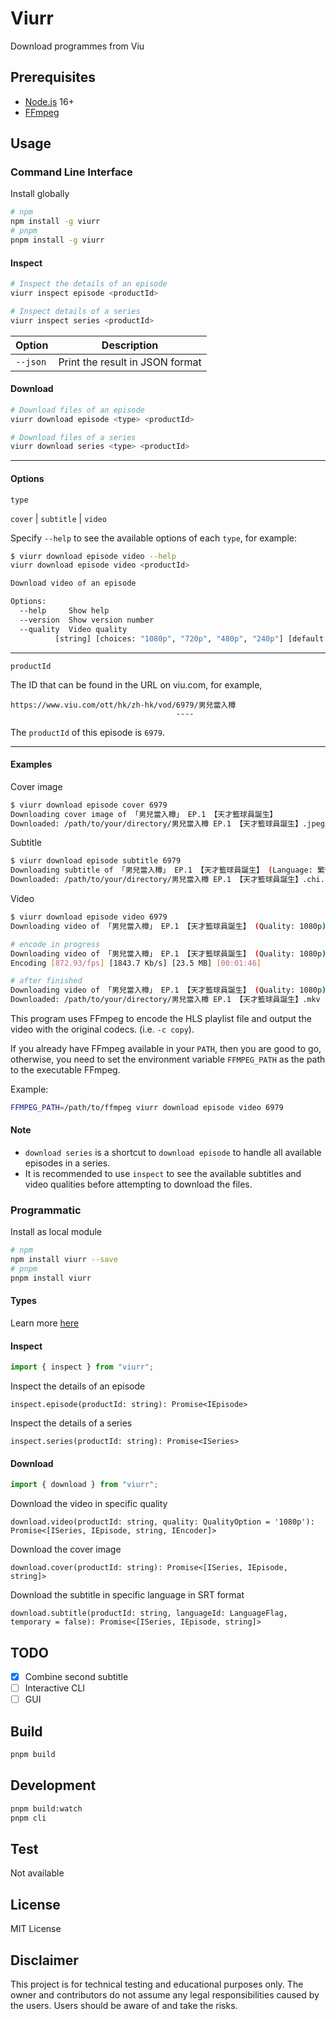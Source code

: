# Viurr

Download programmes from Viu

## Prerequisites

- [Node.js](https://nodejs.org/) 16+
- [FFmpeg](https://ffmpeg.org/)

## Usage

### Command Line Interface

Install globally

```bash
# npm
npm install -g viurr
# pnpm
pnpm install -g viurr
```

#### Inspect

```bash
# Inspect the details of an episode
viurr inspect episode <productId>
```

```bash
# Inspect details of a series
viurr inspect series <productId>
```

| Option   | Description                     |
| -------- | ------------------------------- |
| `--json` | Print the result in JSON format |

#### Download

```bash
# Download files of an episode
viurr download episode <type> <productId>
```

```bash
# Download files of a series
viurr download series <type> <productId>
```

---

#### Options

`type`

`cover` | `subtitle` | `video`

Specify `--help` to see the available options of each `type`, for example:

```bash
$ viurr download episode video --help
viurr download episode video <productId>

Download video of an episode

Options:
  --help     Show help                                                 [boolean]
  --version  Show version number                                       [boolean]
  --quality  Video quality
          [string] [choices: "1080p", "720p", "480p", "240p"] [default: "1080p"]
```

---

`productId`

The ID that can be found in the URL on viu.com, for example,

```
https://www.viu.com/ott/hk/zh-hk/vod/6979/男兒當入樽
                                     ----
```
The `productId` of this episode is `6979`.

---

#### Examples

Cover image

```bash
$ viurr download episode cover 6979
Downloading cover image of 「男兒當入樽」 EP.1 【天才籃球員誕生】
Downloaded: /path/to/your/directory/男兒當入樽 EP.1 【天才籃球員誕生】.jpeg
```

Subtitle

```bash
$ viurr download episode subtitle 6979
Downloading subtitle of 「男兒當入樽」 EP.1 【天才籃球員誕生】 (Language: 繁體中文)
Downloaded: /path/to/your/directory/男兒當入樽 EP.1 【天才籃球員誕生】.chi.srt
```

Video

```bash
$ viurr download episode video 6979
Downloading video of 「男兒當入樽」 EP.1 【天才籃球員誕生】 (Quality: 1080p)

# encode in progress
Downloading video of 「男兒當入樽」 EP.1 【天才籃球員誕生】 (Quality: 1080p)
Encoding [872.93/fps] [1843.7 Kb/s] [23.5 MB] [00:01:46]

# after finished
Downloading video of 「男兒當入樽」 EP.1 【天才籃球員誕生】 (Quality: 1080p)
Downloaded: /path/to/your/directory/男兒當入樽 EP.1 【天才籃球員誕生】.mkv
```

This program uses FFmpeg to encode the HLS playlist file and output the video with the original codecs. (i.e. `-c copy`).

If you already have FFmpeg available in your `PATH`, then you are good to go, otherwise, you need to set the environment variable `FFMPEG_PATH` as the path to the executable FFmpeg.

Example:

```bash
FFMPEG_PATH=/path/to/ffmpeg viurr download episode video 6979
```

#### Note

- `download series` is a shortcut to `download episode` to handle all available episodes in a series.
- It is recommended to use `inspect` to see the available subtitles and video qualities before attempting to download the files.

### Programmatic

Install as local module

```bash
# npm
npm install viurr --save
# pnpm
pnpm install viurr
```

#### Types

Learn more [here](https://github.com/LibelDev/viurr/blob/master/src/types/types.ts)

#### Inspect

```js
import { inspect } from "viurr";
```

Inspect the details of an episode

`inspect.episode(productId: string): Promise<IEpisode>`

Inspect the details of a series

`inspect.series(productId: string): Promise<ISeries>`

#### Download

```js
import { download } from "viurr";
```

Download the video in specific quality

`download.video(productId: string, quality: QualityOption = '1080p'): Promise<[ISeries, IEpisode, string, IEncoder]>`

Download the cover image

`download.cover(productId: string): Promise<[ISeries, IEpisode, string]>`

Download the subtitle in specific language in SRT format

`download.subtitle(productId: string, languageId: LanguageFlag, temporary = false): Promise<[ISeries, IEpisode, string]>`

## TODO

- [x] Combine second subtitle
- [ ] Interactive CLI
- [ ] GUI

## Build

```bash
pnpm build
```

## Development

```bash
pnpm build:watch
pnpm cli
```

## Test

Not available

## License

MIT License

## Disclaimer

This project is for technical testing and educational purposes only. The owner and contributors do not assume any legal responsibilities caused by the users. Users should be aware of and take the risks.
